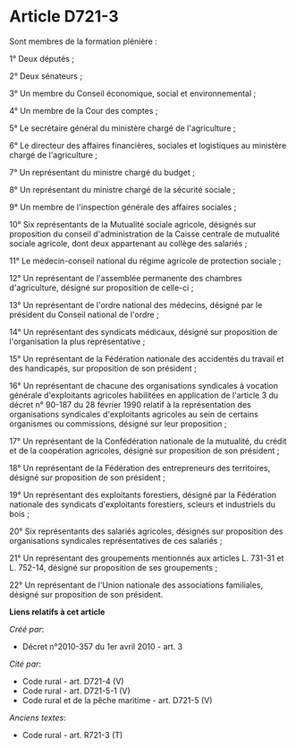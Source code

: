# Article D721-3

Sont membres de la formation plénière : 

1° Deux députés ; 

2° Deux  sénateurs ; 

3° Un membre du Conseil économique,  social et environnemental ; 

4° Un membre de la  Cour des comptes ; 

5° Le secrétaire général du  ministère chargé de l'agriculture ; 

6° Le  directeur des affaires financières, sociales et logistiques au ministère  chargé de l'agriculture ; 

7° Un représentant du  ministre chargé du budget ; 

8° Un représentant du  ministre chargé de la sécurité sociale ; 

9° Un  membre de l'inspection générale des affaires sociales ; 

10° Six représentants de la Mutualité sociale agricole,  désignés sur proposition du conseil d'administration de la Caisse
centrale de mutualité sociale agricole, dont deux appartenant au collège  des salariés ; 

11° Le médecin-conseil national  du régime agricole de protection sociale ; 

12° Un  représentant de l'assemblée permanente des chambres d'agriculture,  désigné sur proposition de celle-ci ; 

13° Un  représentant de l'ordre national des médecins, désigné par le président  du Conseil national de l'ordre ; 

14° Un  représentant des syndicats médicaux, désigné sur proposition de  l'organisation la plus représentative ; 

15° Un  représentant de la Fédération nationale des accidentés du travail et des  handicapés, sur proposition de son
président ; 

16° Un représentant de chacune des organisations syndicales à vocation  générale d'exploitants agricoles habilitées en
application de l'article 3 du décret n°  90-187 du 28 février 1990 relatif à la représentation des  organisations syndicales
d'exploitants agricoles au sein de certains  organismes ou commissions, désigné sur leur proposition ; 

17° Un représentant de la Confédération nationale de la  mutualité, du crédit et de la coopération agricoles, désigné sur
proposition de son président ; 

18° Un  représentant de la Fédération des entrepreneurs des territoires, désigné  sur proposition de son président ; 

19° Un  représentant des exploitants forestiers, désigné par la Fédération  nationale des syndicats d'exploitants forestiers,
scieurs et industriels  du bois ; 

20° Six représentants des salariés  agricoles, désignés sur proposition des organisations syndicales  représentatives de ces
salariés ; 

21° Un  représentant des groupements mentionnés aux articles L. 731-31 et L.  752-14, désigné sur proposition de ses
groupements ; 

22° Un représentant de l'Union nationale des associations  familiales, désigné sur proposition de son président.

**Liens relatifs à cet article**

_Créé par_:

  - Décret n°2010-357 du 1er avril 2010 - art. 3

_Cité par_:

  - Code rural - art. D721-4 (V)
  - Code rural - art. D721-5-1 (V)
  - Code rural et de la pêche maritime - art. D721-5 (V)

_Anciens textes_:

  - Code rural - art. R721-3 (T)
